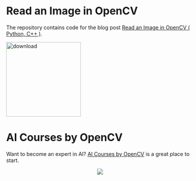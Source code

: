 # Read an Image in OpenCV

The repository contains code for the blog post [Read an Image in OpenCV ( Python, C++ )](https://www.learnopencv.com/read-an-image-in-opencv-python-cpp/).

[<img src="https://learnopencv.com/wp-content/uploads/2022/07/download-button-e1657285155454.png" alt="download" width="200">](https://www.dropbox.com/scl/fo/tqg0xjulck7dcpjb8zcc6/h?dl=1&rlkey=vjflkaoc59qxvue78mjbx7vyz)

# AI Courses by OpenCV

Want to become an expert in AI? [AI Courses by OpenCV](https://opencv.org/courses/) is a great place to start. 

<a href="https://opencv.org/courses/">
<p align="center"> 
<img src="https://learnopencv.com/wp-content/uploads/2023/01/AI-Courses-By-OpenCV-Github.png">
</p>
</a>
